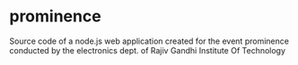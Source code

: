 # prominence
Source code of a node.js web application created for the event prominence conducted by the electronics dept. of Rajiv Gandhi Institute Of Technology  
